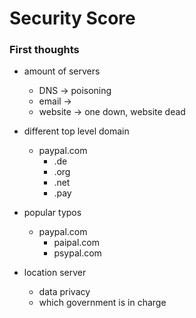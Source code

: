# Security Score

### First thoughts

- amount of servers
	- DNS -> poisoning
	- email -> 
	- website -> one down, website dead

- different top level domain
	- paypal.com
		- .de
		- .org
		- .net
		- .pay

- popular typos
	- paypal.com
		- paipal.com
		- psypal.com

- location server
	- data privacy
	- which government is in charge

